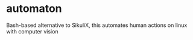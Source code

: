 # automaton
Bash-based alternative to SikuliX, this automates human actions on linux with computer vision
